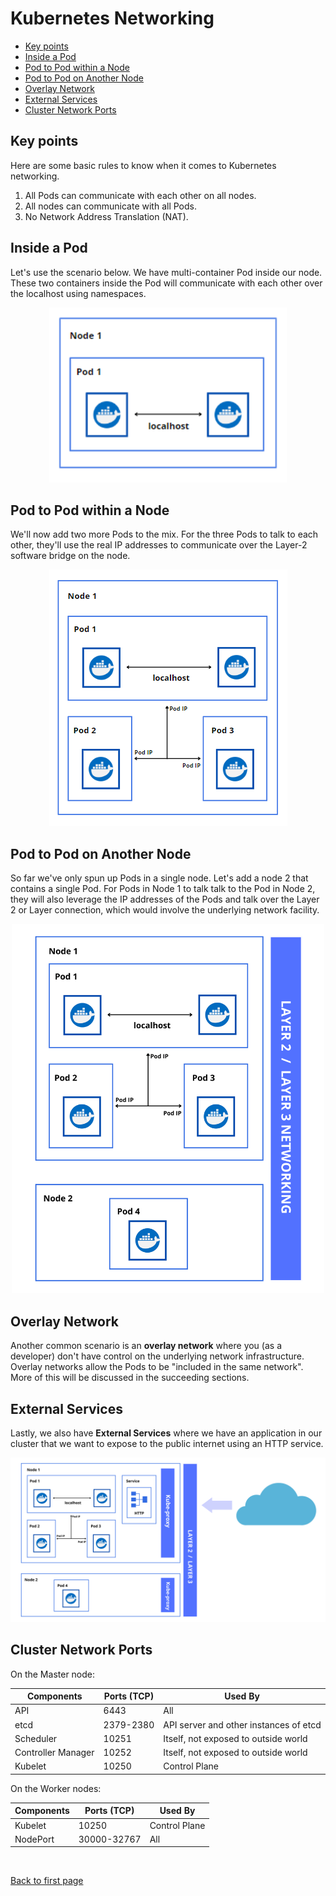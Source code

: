 # Kubernetes Networking

- [Key points](#key-points)
- [Inside a Pod](#inside-a-pod)
- [Pod to Pod within a Node](#pod-to-pod-within-a-node)
- [Pod to Pod on Another Node](#pod-to-pod-on-another-node)
- [Overlay Network](#overlay-network)
- [External Services](#external-services)
- [Cluster Network Ports](#cluster-network-ports)


## Key points 

Here are some basic rules to know when it comes to Kubernetes networking.

1. All Pods can communicate with each other on all nodes.
2. All nodes can communicate with all Pods.
3. No Network Address Translation (NAT).

## Inside a Pod

Let's use the scenario below. We have multi-container Pod inside our node. These two containers inside the Pod will communicate with each other over the localhost using namespaces.

<p align=center>
<img src="../../Images/k8snetworkinginsideapod2.png" width=380>
</p>

## Pod to Pod within a Node

We'll now add two more Pods to the mix. For the three Pods to talk to each other, they'll use the real IP addresses to communicate over the Layer-2 software bridge on the node.

<p align=center>
<img src="../../Images/k8snetworkingpodtopodinsidenode.png">
</p>

## Pod to Pod on Another Node

So far we've only spun up Pods in a single node. Let's add a node 2 that contains a single Pod. For Pods in Node 1 to talk talk to the Pod in Node 2, they will also leverage the IP addresses of the Pods and talk over the Layer 2 or Layer connection, which would involve the underlying network facility.

<p align=center>
<img src="../../Images/pod-to-pod-to-another-node.png" width=500>
</p>


## Overlay Network

Another common scenario is an **overlay network** where you (as a developer) don't have control on the underlying network infrastructure. Overlay networks allow the Pods to be "included in the same network". More of this will be discussed in the succeeding sections.

## External Services 

Lastly, we also have **External Services** where we have an application in our cluster that we want to expose to the public internet using an HTTP service.

<p align=center>
<img src="../../Images/k8sexternalserviceshttp.png">
</p>

## Cluster Network Ports 

On the Master node:

Components | Ports (TCP) | Used By
---------|----------|---------
API                 | 6443      | All
etcd                | 2379-2380 | API server and other instances of etcd
Scheduler           | 10251     | Itself, not exposed to outside world 
Controller Manager  | 10252     | Itself, not exposed to outside world 
Kubelet             | 10250     | Control Plane 

On the Worker nodes:

Components | Ports (TCP) | Used By
---------|----------|---------
Kubelet             | 10250         | Control Plane 
NodePort            | 30000-32767   | All 



<br>

[Back to first page](../../README.md#kubernetes)
